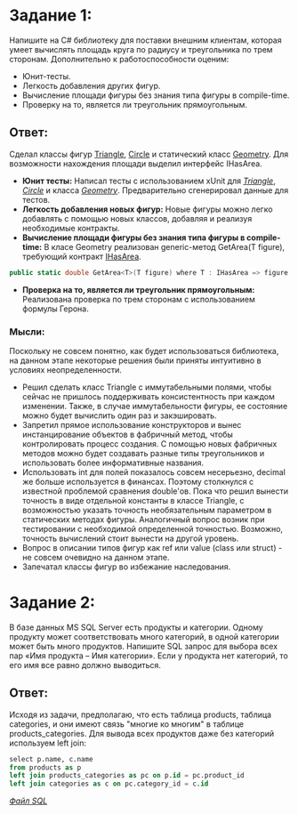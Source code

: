 # Задание 1:
Напишите на C# библиотеку для поставки внешним клиентам, которая умеет вычислять площадь круга по радиусу и треугольника по трем сторонам. 
Дополнительно к работоспособности оценим:
- Юнит-тесты.
- Легкость добавления других фигур.
- Вычисление площади фигуры без знания типа фигуры в compile-time.
- Проверку на то, является ли треугольник прямоугольным.
## Ответ: 
Сделал классы фигур [Triangle](https://github.com/Forty-Se7en/TestMindbox/blob/master/GeometryCalculator/src/Figures/Triangle.cs), 
[Circle](https://github.com/Forty-Se7en/TestMindbox/blob/master/GeometryCalculator/src/Figures/Circle.cs) и статический класс 
[Geometry](https://github.com/Forty-Se7en/TestMindbox/blob/master/GeometryCalculator/Geometry.cs). 
Для возможности нахождения площади выделил интерфейс IHasArea.
- **Юнит тесты:**
  Написал тесты с использованием xUnit для *[Triangle](https://github.com/Forty-Se7en/TestMindbox/blob/master/Geometry.Tests/TriangleTests/TriangleTests.cs)*,
  *[Circle](https://github.com/Forty-Se7en/TestMindbox/blob/master/Geometry.Tests/CircleTests/CircleTests.cs)* и класса
  *[Geometry](https://github.com/Forty-Se7en/TestMindbox/blob/master/Geometry.Tests/GeometryTests.cs)*. Предварительно сгенерировал данные для тестов.
- **Легкость добавления новых фигур:**
Новые фигуры можно легко добавлять с помощью новых классов, добавляя и реализуя необходимые контракты. 
- **Вычисление площади фигуры без знания типа фигуры в compile-time:**
В класе Geometry реализован generic-метод GetArea<T>(T figure), требующий контракт [IHasArea](https://github.com/Forty-Se7en/TestMindbox/blob/master/GeometryCalculator/src/Contracts/IHasArea.cs).
```c#
public static double GetArea<T>(T figure) where T : IHasArea => figure.GetArea();
```
- **Проверка на то, является ли треугольник прямоугольным:**
Реализована проверка по трем сторонам с использованием формулы Герона.
### Мысли:
Поскольку не совсем понятно, как будет использоваться библиотека, на данном этапе некоторые решения были приняты интуитивно в условиях неопределенности.
* Решил сделать класс Triangle с иммутабельными полями, чтобы сейчас не пришлось поддерживать консистентность при каждом изменении. Также, в случае иммутабельности фигуры, ее состояние можно будет вычислить один раз и закэшировать.
* Запретил прямое использование конструкторов и вынес инстанцирование объектов в фабричный метод, чтобы контролировать процесс создания. С помощью новых фабричных методов можно будет создавать разные типы треугольников и использовать более информативные названия.
* Использовать int для полей показалось совсем несерьезно, decimal же больше используется в финансах. Поэтому столкнулся с известной проблемой сравнения double'ов.
  Пока что решил вынести точность в виде отдельной константы в классе Triangle, с возможностью указать точность необязательным параметром в статических методах фигуры.
  Аналогичный вопрос возник при тестировании с необходимой определенной точностью.
  Возможно, точность вычислений стоит вынести на другой уровень.
* Вопрос в описании типов фигур как ref или value (class или struct) - не совсем очевидно на данном этапе.
* Запечатал классы фигур во избежание наследования.
# Задание 2:
В базе данных MS SQL Server есть продукты и категории. 
Одному продукту может соответствовать много категорий, в одной категории может быть много продуктов. 
Напишите SQL запрос для выбора всех пар «Имя продукта – Имя категории». 
Если у продукта нет категорий, то его имя все равно должно выводиться.
## Ответ: 
Исходя из задачи, предполагаю, что есть таблица products, таблица categories, и они имеют связь "многие ко многим" в таблице products_categories. 
Для вывода всех продуктов даже без категорий используем left join:
```sql
﻿select p.name, c.name
from products as p
left join products_categories as pc on p.id = pc.product_id
left join categories as c on pc.category_id = c.id 
```

*[Файл SQL](https://github.com/Forty-Se7en/TestMindbox/blob/master/query.sql)*
